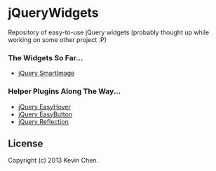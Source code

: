 jQueryWidgets
=============

Repository of easy-to-use jQuery widgets (probably thought up while working on some other project :P)

### The Widgets So Far...
+ [jQuery SmartImage](/smartImage)

### Helper Plugins Along The Way...
+ [jQuery EasyHover](/easyHover)
+ [jQuery EasyButton](/easyButton)
+ [jQuery Reflection](/reflection)

License
-------------
Copyright (c) 2013 Kevin Chen.
